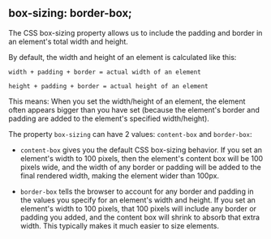 ## box-sizing: border-box;

The CSS box-sizing property allows us to include the padding and border in an element's total width and height.

By default, the width and height of an element is calculated like this:

`width + padding + border = actual width of an element`

`height + padding + border = actual height of an element`

This means: When you set the width/height of an element, the element often appears bigger than you have set (because the element's border and padding are added to the element's specified width/height).

The property `box-sizing` can have 2 values: `content-box` and `border-box`:

- `content-box` gives you the default CSS box-sizing behavior. If you set an element's width to 100 pixels, then the element's content box will be 100 pixels wide, and the width of any border or padding will be added to the final rendered width, making the element wider than 100px.

- `border-box` tells the browser to account for any border and padding in the values you specify for an element's width and height. If you set an element's width to 100 pixels, that 100 pixels will include any border or padding you added, and the content box will shrink to absorb that extra width. This typically makes it much easier to size elements.
